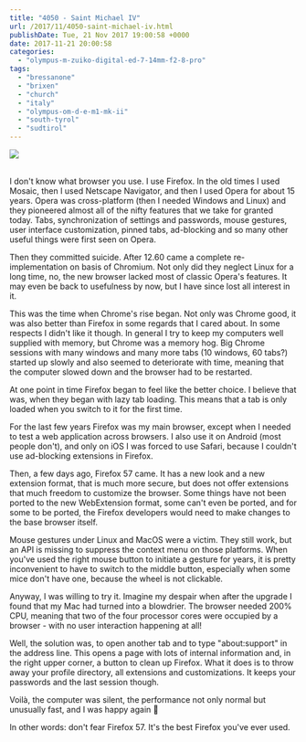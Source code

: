 ```yaml
---
title: "4050 - Saint Michael IV"
url: /2017/11/4050-saint-michael-iv.html
publishDate: Tue, 21 Nov 2017 19:00:58 +0000
date: 2017-11-21 20:00:58
categories: 
  - "olympus-m-zuiko-digital-ed-7-14mm-f2-8-pro"
tags: 
  - "bressanone"
  - "brixen"
  - "church"
  - "italy"
  - "olympus-om-d-e-m1-mk-ii"
  - "south-tyrol"
  - "sudtirol"
---
```

<div class="container">
<div class="center"><a target="_blank" href="https://d25zfm9zpd7gm5.cloudfront.net/1200x1200/2017/20170513_155606_lr.jpg"><img class="webfeedsFeaturedVisual" src="https://d25zfm9zpd7gm5.cloudfront.net/0600x0600/2017/20170513_155606_lr.jpg" /></a></div>
</div>
<br />

I don't know what browser you use. I use Firefox. In the old times I used Mosaic, then I used Netscape Navigator, and then I used Opera for about 15 years. Opera was cross-platform (then I needed Windows and Linux) and they pioneered almost all of the nifty features that we take for granted today. Tabs, synchronization of settings and passwords, mouse gestures, user interface customization, pinned tabs, ad-blocking and so many other useful things were first seen on Opera.

Then they committed suicide. After 12.60 came a complete re-implementation on basis of Chromium. Not only did they neglect Linux for a long time, no, the new browser lacked most of classic Opera's features. It may even be back to usefulness by now, but I have since lost all interest in it.

This was the time when Chrome's rise began. Not only was Chrome good, it was also better than Firefox in some regards that I cared about. In some respects I didn't like it though. In general I try to keep my computers well supplied with memory, but Chrome was a memory hog. Big Chrome sessions with many windows and many more tabs (10 windows, 60 tabs?) started up slowly and also seemed to deteriorate with time, meaning that the computer slowed down and the browser had to be restarted.

At one point in time Firefox began to feel like the better choice. I believe that was, when they began with lazy tab loading. This means that a tab is only loaded when you switch to it for the first time.

For the last few years Firefox was my main browser, except when I needed to test a web application across browsers. I also use it on Android (most people don't), and only on iOS I was forced to use Safari, because I couldn't use ad-blocking extensions in Firefox.

Then, a few days ago, Firefox 57 came. It has a new look and a new extension format, that is much more secure, but does not offer extensions that much freedom to customize the browser. Some things have not been ported to the new WebExtension format, some can't even be ported, and for some to be ported, the Firefox developers would need to make changes to the base browser itself.

Mouse gestures under Linux and MacOS were a victim. They still work, but an API is missing to suppress the context menu on those platforms. When you've used the right mouse button to initiate a gesture for years, it is pretty inconvenient to have to switch to the middle button, especially when some mice don't have one, because the wheel is not clickable.

Anyway, I was willing to try it. Imagine my despair when after the upgrade I found that my Mac had turned into a blowdrier. The browser needed 200% CPU, meaning that two of the four processor cores were occupied by a browser - with no user interaction happening at all!

Well, the solution was, to open another tab and to type "about:support" in the address line. This opens a page with lots of internal information and, in the right upper corner, a button to clean up Firefox. What it does is to throw away your profile directory, all extensions and customizations. It keeps your passwords and the last session though.

Voilà, the computer was silent, the performance not only normal but unusually fast, and I was happy again 🙂

In other words: don't fear Firefox 57. It's the best Firefox you've ever used.

